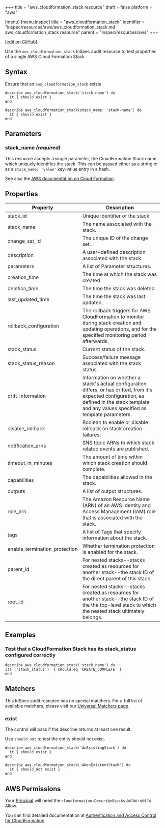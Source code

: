+++
title = "aws_cloudformation_stack resource"
draft = false
platform = "aws"

[menu]
  [menu.inspec]
    title = "aws_cloudformation_stack"
    identifier = "inspec/resources/aws/aws_cloudformation_stack.md aws_cloudformation_stack resource"
    parent = "inspec/resources/aws"
+++

[\[edit on GitHub\]](https://github.com/inspec/inspec/blob/master/www/content/inspec/resources/aws_cloudformation_stack.md)

Use the `aws_cloudformation_stack` InSpec audit resource to test properties of a single AWS Cloud Formation Stack.

## Syntax

Ensure that an `aws_cloudformation_stack` exists

    describe aws_cloudformation_stack('stack-name') do
      it { should exist }
    end

    describe aws_cloudformation_stack(stack_name: 'stack-name') do
      it { should exist }
    end

## Parameters

### stack_name _(required)_

This resource accepts a single parameter, the CloudFormation Stack name which uniquely identifies the stack.
This can be passed either as a string or as a `stack_name: 'value'` key-value entry in a hash.

See also the [AWS documentation on Cloud Formation](https://docs.aws.amazon.com/AWSCloudFormation/latest/APIReference/Welcome.html).

## Properties

|Property                        | Description|
| ---                            | --- |
|stack\_id                       | Unique identifier of the stack. |
|stack\_name                     | The name associated with the stack. |
|change\_set\_id                 | The unique ID of the change set. |
|description                     | A user-defined description associated with the stack. |
|parameters                      | A list of Parameter structures. |
|creation\_time                  | The time at which the stack was created. |
|deletion\_time                  | The time the stack was deleted. |
|last\_updated\_time             | The time the stack was last updated. |
|rollback\_configuration         | The rollback triggers for AWS CloudFormation to monitor during stack creation and updating operations, and for the specified monitoring period afterwards. |
|stack\_status                   | Current status of the stack. |
|stack\_status\_reason           | Success/failure message associated with the stack status. |
|drift\_information              | Information on whether a stack's actual configuration differs, or has drifted, from it's expected configuration, as defined in the stack template and any values specified as template parameters. |
|disable\_rollback               | Boolean to enable or disable rollback on stack creation failures: |
|notification\_arns              | SNS topic ARNs to which stack related events are published. |
|timeout\_in\_minutes            | The amount of time within which stack creation should complete. |
|capabilities                    | The capabilities allowed in the stack. |
|outputs                         | A list of output structures. |
|role\_arn                       | The Amazon Resource Name (ARN) of an AWS Identity and Access Management (IAM) role that is associated with the stack.  |
|tags                            | A list of Tags that specify information about the stack. |
|enable\_termination\_protection | Whether termination protection is enabled for the stack. |
|parent\_id                      | For nested stacks--stacks created as resources for another stack--the stack ID of the direct parent of this stack. |
|root\_id                        | For nested stacks--stacks created as resources for another stack--the stack ID of the the top-level stack to which the nested stack ultimately belongs. |


## Examples

### Test that a CloudFormation Stack has its stack_status configured correctly

    describe aws_cloudformation_stack('stack_name') do
    its ('stack_status')  { should eq 'CREATE_COMPLETE' }
    end

## Matchers

This InSpec audit resource has no special matchers. For a full list of available matchers, please visit our [Universal Matchers page](/inspec/matchers/).

### exist

The control will pass if the describe returns at least one result.

Use `should_not` to test the entity should not exist.

    describe aws_cloudformation_stack('AnExistingStack') do
      it { should exist }
    end

    describe aws_cloudformation_stack('ANonExistentStack') do
      it { should_not exist }
    end

## AWS Permissions

Your [Principal](https://docs.aws.amazon.com/IAM/latest/UserGuide/intro-structure.html#intro-structure-principal) will need the `cloudformation:DescribeStacks` action set to Allow.

You can find detailed documentation at [Authentication and Access Control for CloudFormation](https://docs.aws.amazon.com/AWSCloudFormation/latest/UserGuide/Welcome.html)
